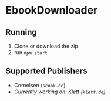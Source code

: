 # EbookDownloader

## Running

1. Clone or download the zip
2. run `npm start`

## Supported Publishers
- Cornelsen (`scook.de`)
- *Currently working on: Klett (`klett.de`)*